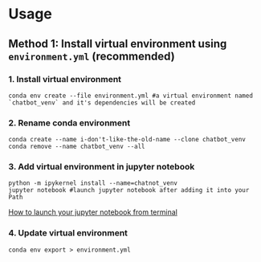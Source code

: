 # Usage

## Method 1: Install virtual environment using `environment.yml` (recommended)
### 1. Install virtual environment
```console
conda env create --file environment.yml #a virtual environment named `chatbot_venv` and it's dependencies will be created
```

### 2. Rename conda environment
```console
conda create --name i-don't-like-the-old-name --clone chatbot_venv
conda remove --name chatbot_venv --all
```

### 3. Add virtual environment in jupyter notebook
```console
python -m ipykernel install --name=chatnot_venv
jupyter notebook #launch jupyter notebook after adding it into your Path
```
[How to launch your jupyter notebook from terminal](https://towardsdatascience.com/how-to-launch-jupyter-notebook-quickly-26e500ad4560)

### 4. Update virtual environment
```console
conda env export > environment.yml 
```

